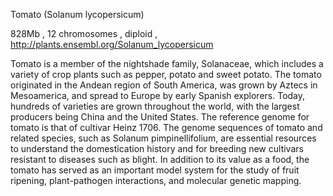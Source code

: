 
Tomato (Solanum lycopersicum) 

828Mb , 12 chromosomes , diploid , http://plants.ensembl.org/Solanum_lycopersicum

Tomato is a member of the nightshade family, Solanaceae, which includes a variety of crop plants such as pepper, potato and sweet potato. The tomato originated in the Andean region of South America, was grown by Aztecs in Mesoamerica, and spread to Europe by early Spanish explorers. Today, hundreds of varieties are grown throughout the world, with the largest producers being China and the United States. The reference genome for tomato is that of cultivar Heinz 1706. The genome sequences of tomato and related species, such as Solanum pimpinellifolium, are essential resources to understand the domestication history and for breeding new cultivars resistant to diseases such as blight. In addition to its value as a food, the tomato has served as an important model system for the study of fruit ripening, plant-pathogen interactions, and molecular genetic mapping. 
